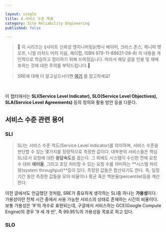 ```yaml
---

layout: single
title: 4.서비스 수준 목표
category: Site Reliability Engineering
published: false

---
```



>📌 이 시리즈는 ⟪사이트 신뢰성 엔지니어링⟫(벳시 베이어, 크리스 존스, 제니퍼 펫오프, 니얼 리처드 머피 지음, 제이펍, ISBN 979-11-88621-08-8) 의 내용을 개인적으로 학습하고 정리하기 위해 쓰여졌습니다. 따라서 해당 글을 인용 및 재배포하는 것에 대한 주의를 부탁드립니다.🚨

>SRE에 대해 더 알고싶으시다면 [여기](https://sre.google/) 를 참고하세요!

<br/>

이 챕터에서는 **SLI(Service Level Indicator), SLO(Service Level Objectives), SLA(Service Level Agreements)** 등의 정의와 활용 방안 등을 다룬다.

## 서비스 수준 관련 용어

### SLI
> SLI는 서비스 수준 척도(Service Level Indicator)를 의미하며, 서비스 수준을 판단할 수 있는 몇가지를 정량적으로 측정한 값이다. 대부분의 서비스들은 핵심 SLI로서 요청에 대한 **응답속도**를 꼽는다. 그 외에도 시스템이 수신한 전체 요청 수 대비 **에러율**, 그리고 초당 처리할 수 있는 요청 수를 의미하는 **시스템 처리량(system throughput)**등이 있다. 측정된 값들은 합산되기도 한다. 즉, 일정 기간 동안 측정한 값들을 모아 비율이나 평균 혹은 백분율(percentile)등을 계산한다.

이전 글에서도 언급했던 것처럼, SRE가 중요하게 생각하는 SLI중 하나는 **가용성**이다. 가용성이란 전체 시간 중에서 사용 가능한 서비스의 상태로 존재하는 시간의 비율이다. 보통 가용성은 '9'의 개수로 표현되는데, 구글에서 서비스하는 GCE(Google Compute Engine)의 경우 '9 세 개 반', 즉 99.95%의 가용성을 목표로 하고 있다.

### SLO
>
